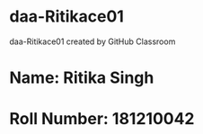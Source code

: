 # daa-Ritikace01
daa-Ritikace01 created by GitHub Classroom

# Name: Ritika Singh
# Roll Number: 181210042
